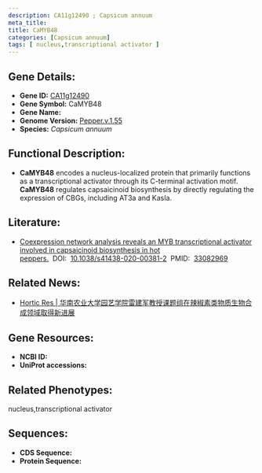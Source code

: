 ```yaml
---
description: CA11g12490 ; Capsicum annuum
meta_title:
title: CaMYB48
categories: [Capsicum annuum]
tags: [ nucleus,transcriptional activator ]
---
```


## Gene Details:
- **Gene ID:**	[CA11g12490]()
- **Gene Symbol:** CaMYB48
- **Gene Name:** 
- **Genome Version:** [Pepper.v.1.55]()
- **Species:** *Capsicum annuum*

## Functional Description:
   - **CaMYB48** encodes a nucleus-localized protein that primarily functions as a transcriptional activator through its C-terminal activation motif. **CaMYB48** regulates capsaicinoid biosynthesis by directly regulating the expression of CBGs, including AT3a and KasIa.

## Literature:
   - [Coexpression network analysis reveals an MYB transcriptional activator involved in capsaicinoid biosynthesis in hot peppers.]( https://academic.oup.com/hr/article/doi/10.1038/s41438-020-00381-2/6445707)&nbsp;&nbsp;DOI:&nbsp;&nbsp;[10.1038/s41438-020-00381-2](https://academic.oup.com/hr/article/doi/10.1038/s41438-020-00381-2/6445707)&nbsp;&nbsp;PMID:&nbsp;&nbsp;[33082969](https://pubmed.ncbi.nlm.nih.gov/33082969/)

## Related News:
   - [Hortic Res | 华南农业大学园艺学院雷建军教授课题组在辣椒素类物质生物合成领域取得新进展](https://mp.weixin.qq.com/s?__biz=Mzg3MDEwNDEyMg==&mid=2247497579&idx=5&sn=0b4baf88781506b200ad5e1e92480a87&chksm=ce905a3ef9e7d328248325f19d9f715f1b09db702d3359ea93540d26e844941476930ba0d37f&scene=27#wechat_redirect)

## Gene Resources:
- **NCBI ID:** [](https://www.ncbi.nlm.nih.gov/gene/?term=)
- **UniProt accessions:** [](https://www.uniprot.org/uniprotkb//entry)

## Related Phenotypes:
nucleus,transcriptional activator

## Sequences:
- **CDS Sequence:**
- **Protein Sequence:**
